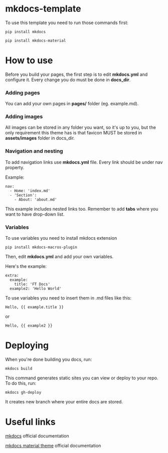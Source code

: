 # mkdocs-template

To use this template you need to run those commands first:

```
pip install mkdocs
```
```
pip install mkdocs-material
```

# How to use

Before you build your pages, the first step is to edit **mkdocs.yml** and configure it. Every change you do must be done in **docs_dir**.

### Adding pages

You can add your own pages in **pages/** folder (eg. example.md).

### Adding images

All images can be stored in any folder you want, so it's up to you, but the only requirement this theme has is that favicon MUST be stored in **assets/images** folder in docs_dir.

### Navigation and nesting

To add navigation links use **mkdocs.yml** file. Every link should be under nav property. 

Example:
```
nav:
  - Home: 'index.md'
  - 'Section':
    - About: 'about.md'
```
This example includes nested links too. Remember to add **tabs** where you want to have drop-down list.

### Variables

To use variables you need to install mkdocs extension

```
pip install mkdocs-macros-plugin
```

Then, edit **mkdocs.yml** and add your own variables.

Here's the example: 
```
extra:
  example:
    title: 'FT Docs'
  example2: 'Hello World'
```

To use variables you need to insert them in .md files like this:
```
Hello, {{ example.title }}
```
or

```
Hello, {{ example2 }}
```

# Deploying

When you're done building you docs, run:
```
mkdocs build
```
This command generates static sites you can view or deploy to your repo. To do this, run:
```
mkdocs gh-deploy
```
It creates new branch where your entire docs are stored.

# Useful links

[mkdocs](https://www.mkdocs.org/) official documentation

[mkdocs material theme](https://squidfunk.github.io/mkdocs-material/getting-started/) official documentation
